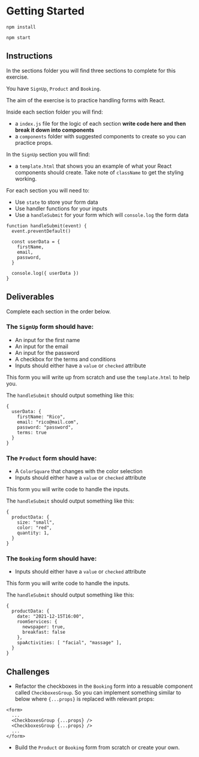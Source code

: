 # Getting Started

`npm install`

`npm start`

## Instructions

In the sections folder you will find three sections to complete for this exercise.

You have `SignUp`, `Product` and `Booking`.

The aim of the exercise is to practice handling forms with React.

Inside each section folder you will find:

- a `index.js` file for the logic of each section **write code here and then break it down into components**
- a `components` folder with suggested components to create so you can practice props.

In the `SignUp` section you will find:

- a `template.html` that shows you an example of what your React components should create. Take note of `className` to get the styling working.

For each section you will need to:

- Use `state` to store your form data
- Use handler functions for your inputs
- Use a `handleSubmit` for your form which will `console.log` the form data

```
function handleSubmit(event) {
  event.preventDefault()

  const userData = {
    firstName,
    email,
    password,
  }

  console.log({ userData })
}
```

## Deliverables

Complete each section in the order below.

### The `SignUp` form should have:

- An input for the first name
- An input for the email
- An input for the password
- A checkbox for the terms and conditions
- Inputs should either have a `value` or `checked` attribute

This form you will write up from scratch and use the `template.html` to help you.

The `handleSubmit` should output something like this:

```
{
  userData: {
    firstName: "Rico",
    email: "rico@mail.com",
    password: "password",
    terms: true
  }
}
```

### The `Product` form should have:

- A `ColorSquare` that changes with the color selection
- Inputs should either have a `value` or `checked` attribute

This form you will write code to handle the inputs.

The `handleSubmit` should output something like this:

```
{
  productData: {
    size: "small",
    color: "red",
    quantity: 1,
  }
}
```

### The `Booking` form should have:

- Inputs should either have a `value` or `checked` attribute

This form you will write code to handle the inputs.

The `handleSubmit` should output something like this:

```
{
  productData: {
    date: "2021-12-15T16:00",
    roomServices: {
      newspaper: true,
      breakfast: false
    },
    spaActivities: [ "facial", "massage" ],
  }
}
```

## Challenges

- Refactor the checkboxes in the `Booking` form into a resuable component called `CheckboxesGroup`. So you can implement something similar to below where `{...props}` is replaced with relevant props:

```
<form>
  ...
  <CheckboxesGroup {...props} />
  <CheckboxesGroup {...props} />
  ...
</form>
```

- Build the `Product` or `Booking` form from scratch or create your own.
